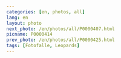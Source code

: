 ```yaml
---
categories: [en, photos, all]
lang: en
layout: photo
next_photo: /en/photos/all/P0000407.html
picname: P0000414
prev_photo: /en/photos/all/P0000425.html
tags: [Fotofalle, Leopards]
---
```

